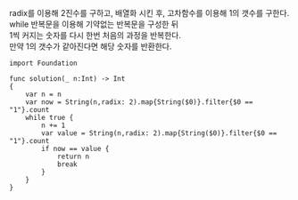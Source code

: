 radix를 이용해 2진수를 구하고, 배열화 시킨 후, 고차함수를 이용해 1의 갯수를 구한다.   
while 반복문을 이용해 기약없는 반복문을 구성한 뒤   
1씩 커지는 숫자를 다시 한번 처음의 과정을 반복한다.   
만약 1의 갯수가 같아진다면 해당 숫자를 반환한다.   

```
import Foundation

func solution(_ n:Int) -> Int
{
    var n = n
    var now = String(n,radix: 2).map{String($0)}.filter{$0 == "1"}.count
    while true {
        n += 1
        var value = String(n,radix: 2).map{String($0)}.filter{$0 == "1"}.count
        if now == value {
            return n
            break
        }
    }
}
```
